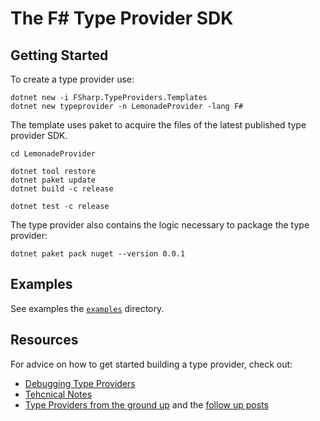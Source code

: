 # The F# Type Provider SDK

## Getting Started

To create a type provider use:

```text
dotnet new -i FSharp.TypeProviders.Templates
dotnet new typeprovider -n LemonadeProvider -lang F#
```

The template uses paket to acquire the files of the latest published type provider SDK.

```text
cd LemonadeProvider

dotnet tool restore
dotnet paket update
dotnet build -c release

dotnet test -c release
```

The type provider also contains the logic necessary to package the type provider:

```text
dotnet paket pack nuget --version 0.0.1
```

## Examples

See examples the [`examples`](https://github.com/fsprojects/FSharp.TypeProviders.SDK/tree/master/examples) directory.

## Resources

For advice on how to get started building a type provider, check out:

 - [Debugging Type Providers](debugging.html)
 - [Tehcnical Notes](technical-notes.html)
 - [Type Providers from the ground up](https://blog.mavnn.co.uk/type-providers-from-the-ground-up/) and the [follow up posts](https://blog.mavnn.co.uk/blog/categories/typeprovider/)


